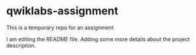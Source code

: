 # qwiklabs-assignment
This is a temporary repo for an assignment

I am editing the README file. Adding some more details about the project description.

